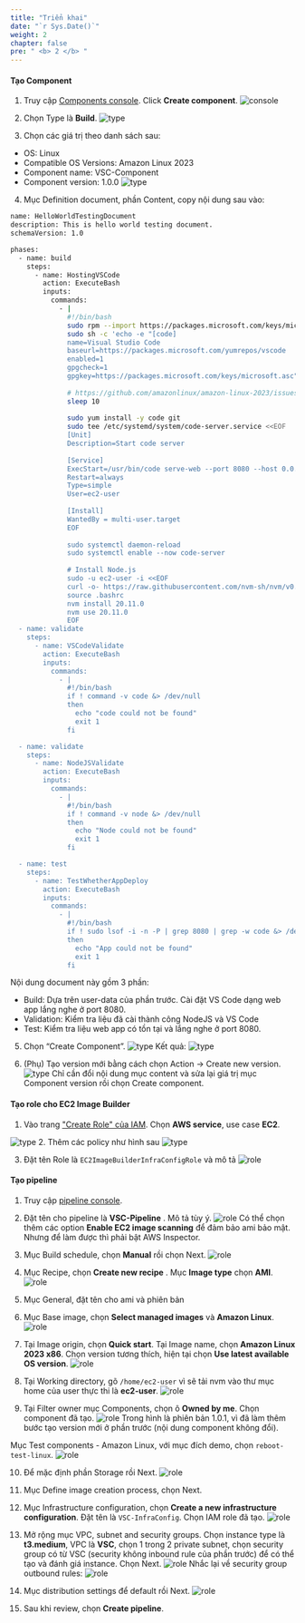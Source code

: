 ```yaml
---
title: "Triển khai"
date: "`r Sys.Date()`"
weight: 2
chapter: false
pre: " <b> 2 </b> "
---
```



#### Tạo Component

1. Truy cập [Components console](https://us-east-1.console.aws.amazon.com/imagebuilder/home?region=us-east-1#/components). Click **Create component**.
![console](/images/img_sec7/2/1/Picture1.png)

2. Chọn Type là **Build**.
![type](/images/img_sec7/2/1/Picture2.png)

3. Chọn các giá trị theo danh sách sau:
- OS: Linux
- Compatible OS Versions: Amazon Linux 2023
- Component name: VSC-Component
- Component version: 1.0.0
![type](/images/img_sec7/2/1/Picture3.png)

4. Mục Definition document, phần Content, copy nội dung sau vào:

```bash
name: HelloWorldTestingDocument
description: This is hello world testing document.
schemaVersion: 1.0

phases:
  - name: build
    steps:
      - name: HostingVSCode
        action: ExecuteBash
        inputs:
          commands:
            - |
              #!/bin/bash
              sudo rpm --import https://packages.microsoft.com/keys/microsoft.asc
              sudo sh -c 'echo -e "[code]
              name=Visual Studio Code
              baseurl=https://packages.microsoft.com/yumrepos/vscode
              enabled=1
              gpgcheck=1
              gpgkey=https://packages.microsoft.com/keys/microsoft.asc" > /etc/yum.repos.d/vscode.repo'
            
              # https://github.com/amazonlinux/amazon-linux-2023/issues/397
              sleep 10
              
              sudo yum install -y code git
              sudo tee /etc/systemd/system/code-server.service <<EOF
              [Unit]
              Description=Start code server
            
              [Service]
              ExecStart=/usr/bin/code serve-web --port 8080 --host 0.0.0.0 --without-connection-token
              Restart=always
              Type=simple
              User=ec2-user
              
              [Install]
              WantedBy = multi-user.target
              EOF
            
              sudo systemctl daemon-reload
              sudo systemctl enable --now code-server
            
              # Install Node.js
              sudo -u ec2-user -i <<EOF
              curl -o- https://raw.githubusercontent.com/nvm-sh/nvm/v0.39.7/install.sh | bash
              source .bashrc
              nvm install 20.11.0
              nvm use 20.11.0
              EOF
  - name: validate
    steps:
      - name: VSCodeValidate
        action: ExecuteBash
        inputs:
          commands:
            - |
              #!/bin/bash
              if ! command -v code &> /dev/null
              then
                echo "code could not be found"
                exit 1
              fi

  - name: validate
    steps:
      - name: NodeJSValidate
        action: ExecuteBash
        inputs:
          commands:
            - |
              #!/bin/bash
              if ! command -v node &> /dev/null
              then
                echo "Node could not be found"
                exit 1
              fi

  - name: test
    steps:
      - name: TestWhetherAppDeploy
        action: ExecuteBash
        inputs:
          commands:
            - |
              #!/bin/bash
              if ! sudo lsof -i -n -P | grep 8080 | grep -w code &> /dev/null
              then
                echo "App could not be found"
                exit 1
              fi
```
Nội dung document này gồm 3 phần:
- Build: Dựa trên user-data của phần trước. Cài đặt VS Code dạng web app lắng nghe ở port 8080.
- Validation: Kiểm tra liệu đã cài thành công NodeJS và VS Code
- Test: Kiểm tra liệu web app có tồn tại và lắng nghe ở port 8080.

5. Chọn “Create Component”.
![type](/images/img_sec7/2/1/Picture5.png)
Kết quả:
![type](/images/img_sec7/2/1/Picture5b.png)

6. (Phụ) Tạo version mới bằng cách chọn Action → Create new version.
![type](/images/img_sec7/2/1/Picture6.png)
Chỉ cần đổi nội dung mục content và sửa lại giá trị mục Component version rồi chọn Create component.


#### Tạo role cho EC2 Image Builder

1. Vào trang ["Create Role" của IAM](https://us-east-1.console.aws.amazon.com/iamv2/home?region=us-east-1#/roles/create). Chọn **AWS service**, use case **EC2**.

![type](/images/img_sec7/2/2/1.png)
2. Thêm các policy như hình sau
![type](/images/img_sec7/2/2/2.png)

3. Đặt tên Role là `EC2ImageBuilderInfraConfigRole` và mô tả
![role](/images/img_sec7/2/2/3.png)
#### Tạo pipeline

1. Truy cập [pipeline console](https://us-east-1.console.aws.amazon.com/imagebuilder/home?region=us-east-1#/createPipeline).

2. Đặt tên cho pipeline là **VSC-Pipeline** . Mô tả tùy ý.
![role](/images/img_sec7/2/3/2.png)
Có thể chọn thêm các option **Enable EC2 image scanning** để đảm bảo ami bảo mật. Nhưng để làm được thì phải bật AWS Inspector.

3. Mục Build schedule, chọn **Manual** rồi chọn Next.
![role](/images/img_sec7/2/3/3.png)
4. Mục Recipe, chọn **Create new recipe** . Mục **Image type** chọn **AMI**.
![role](/images/img_sec7/2/3/4.png)
5. Mục General, đặt tên cho ami và phiên bản

6. Mục Base image, chọn **Select managed images** và **Amazon Linux**.
![role](/images/img_sec7/2/3/6.png)
7. Tại Image origin, chọn **Quick start**. Tại Image name, chọn **Amazon Linux 2023 x86**. Chọn version tương thích, hiện tại chọn **Use latest available OS version**.
![role](/images/img_sec7/2/3/7.png)
8. Tại Working directory, gõ `/home/ec2-user` vì sẽ tải nvm vào thư mục home của user thực thi là **ec2-user**.
![role](/images/img_sec7/2/3/8.png)
9. Tại Filter owner mục Components, chọn ô **Owned by me**. Chọn component đã tạo.
![role](/images/img_sec7/2/3/9.png)
Trong hình là phiên bản 1.0.1, vì đã làm thêm bước tạo version mới ở phần trước (nội dung component không đổi).

Mục Test components - Amazon Linux, với mục đích demo, chọn `reboot-test-linux`.
![role](/images/img_sec7/2/3/9b.png)

10. Để mặc định phần Storage rồi Next.
![role](/images/img_sec7/2/3/10.png)


11. Mục Define image creation process, chọn Next.


12. Mục Infrastructure configuration, chọn **Create a new infrastructure configuration**. Đặt tên là `VSC-InfraConfig`. Chọn IAM role đã tạo.
![role](/images/img_sec7/2/3/12.png)

13. Mở rộng mục VPC, subnet and security groups. Chọn instance type là **t3.medium**, VPC là **VSC**, chọn 1 trong 2 private subnet, chọn security group có từ VSC (security không inbound rule của phần trước) để có thể tạo và đánh giá instance. Chọn Next.
![role](/images/img_sec7/2/3/13.png)
Nhắc lại về security group outbound rules:
![role](/images/img_sec7/2/3/13b.png)

14. Mục distribution settings để default rồi Next.
![role](/images/img_sec7/2/3/14.png)

15. Sau khi review, chọn **Create pipeline**.
